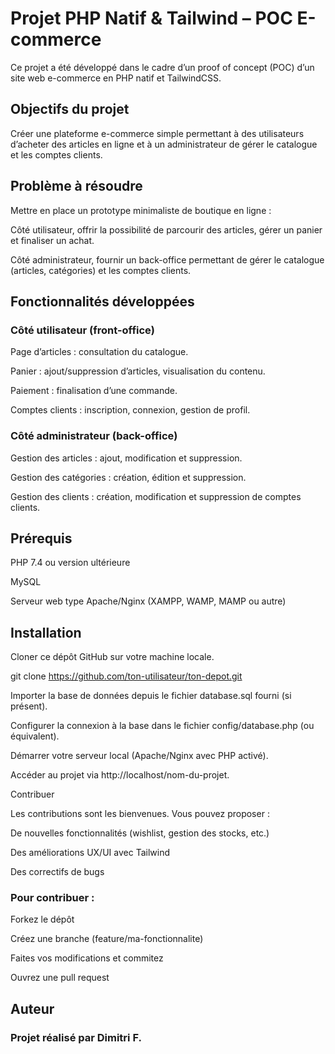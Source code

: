 # Projet PHP Natif & Tailwind – POC E-commerce

Ce projet a été développé dans le cadre d’un proof of concept (POC) d’un site web e-commerce en PHP natif et TailwindCSS.

## Objectifs du projet

Créer une plateforme e-commerce simple permettant à des utilisateurs d’acheter des articles en ligne et à un administrateur de gérer le catalogue et les comptes clients.

## Problème à résoudre

Mettre en place un prototype minimaliste de boutique en ligne :

Côté utilisateur, offrir la possibilité de parcourir des articles, gérer un panier et finaliser un achat.

Côté administrateur, fournir un back-office permettant de gérer le catalogue (articles, catégories) et les comptes clients.

## Fonctionnalités développées
### Côté utilisateur (front-office)

Page d’articles : consultation du catalogue.

Panier : ajout/suppression d’articles, visualisation du contenu.

Paiement : finalisation d’une commande.

Comptes clients : inscription, connexion, gestion de profil.

### Côté administrateur (back-office)

Gestion des articles : ajout, modification et suppression.

Gestion des catégories : création, édition et suppression.

Gestion des clients : création, modification et suppression de comptes clients.

## Prérequis

PHP 7.4 ou version ultérieure

MySQL

Serveur web type Apache/Nginx (XAMPP, WAMP, MAMP ou autre)

## Installation

Cloner ce dépôt GitHub sur votre machine locale.

git clone https://github.com/ton-utilisateur/ton-depot.git


Importer la base de données depuis le fichier database.sql fourni (si présent).

Configurer la connexion à la base dans le fichier config/database.php (ou équivalent).

Démarrer votre serveur local (Apache/Nginx avec PHP activé).

Accéder au projet via http://localhost/nom-du-projet.

Contribuer

Les contributions sont les bienvenues. Vous pouvez proposer :

De nouvelles fonctionnalités (wishlist, gestion des stocks, etc.)

Des améliorations UX/UI avec Tailwind

Des correctifs de bugs

### Pour contribuer :

Forkez le dépôt

Créez une branche (feature/ma-fonctionnalite)

Faites vos modifications et commitez

Ouvrez une pull request

## Auteur

### Projet réalisé par Dimitri F. 
